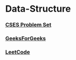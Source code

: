 # Data-Structure

### [CSES Problem Set](https://github.com/piyushkumarg/Data-Structure/tree/main/CSES%20Problem%20Set)

### [GeeksForGeeks](https://github.com/piyushkumarg/Data-Structure/tree/main/GeeksForGeeks)

### [LeetCode](https://github.com/piyushkumarg/Data-Structure/tree/main/LeetCode)
